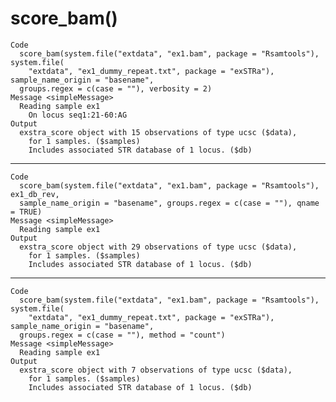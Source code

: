 # score_bam()

    Code
      score_bam(system.file("extdata", "ex1.bam", package = "Rsamtools"), system.file(
        "extdata", "ex1_dummy_repeat.txt", package = "exSTRa"), sample_name_origin = "basename",
      groups.regex = c(case = ""), verbosity = 2)
    Message <simpleMessage>
      Reading sample ex1
        On locus seq1:21-60:AG
    Output
      exstra_score object with 15 observations of type ucsc ($data),
        for 1 samples. ($samples)
        Includes associated STR database of 1 locus. ($db)

---

    Code
      score_bam(system.file("extdata", "ex1.bam", package = "Rsamtools"), ex1_db_rev,
      sample_name_origin = "basename", groups.regex = c(case = ""), qname = TRUE)
    Message <simpleMessage>
      Reading sample ex1
    Output
      exstra_score object with 29 observations of type ucsc ($data),
        for 1 samples. ($samples)
        Includes associated STR database of 1 locus. ($db)

---

    Code
      score_bam(system.file("extdata", "ex1.bam", package = "Rsamtools"), system.file(
        "extdata", "ex1_dummy_repeat.txt", package = "exSTRa"), sample_name_origin = "basename",
      groups.regex = c(case = ""), method = "count")
    Message <simpleMessage>
      Reading sample ex1
    Output
      exstra_score object with 7 observations of type ucsc ($data),
        for 1 samples. ($samples)
        Includes associated STR database of 1 locus. ($db)

